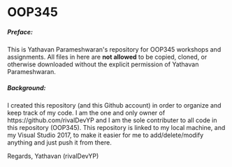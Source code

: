 # OOP345

<h5> Preface: </h5>
<p1>This is Yathavan Parameshwaran's repository for OOP345 workshops and assignments. All files in here are <strong>not allowed</strong> to be copied, cloned, or otherwise downloaded without the explicit permission of Yathavan Parameshwaran. </p1>

<h5> Background: </h5>
<p1> I created this repository (and this Github account) in order to organize and keep track of my code. I am the one and only owner of https://github.com/rivalDevYP and I am the sole contributer to all code in this repository (OOP345). This repository is linked to my local machine, and my Visual Studio 2017, to make it easier for me to add/delete/modify anything and just push it from there. </p1>

<p1> Regards, </p1>
<p1>Yathavan (rivalDevYP)</p1>
